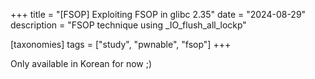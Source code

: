 +++
title = "[FSOP] Exploiting FSOP in glibc 2.35"
date = "2024-08-29"
description = "FSOP technique using _IO_flush_all_lockp"

[taxonomies]
tags = ["study", "pwnable", "fsop"]
+++

Only available in Korean for now ;)